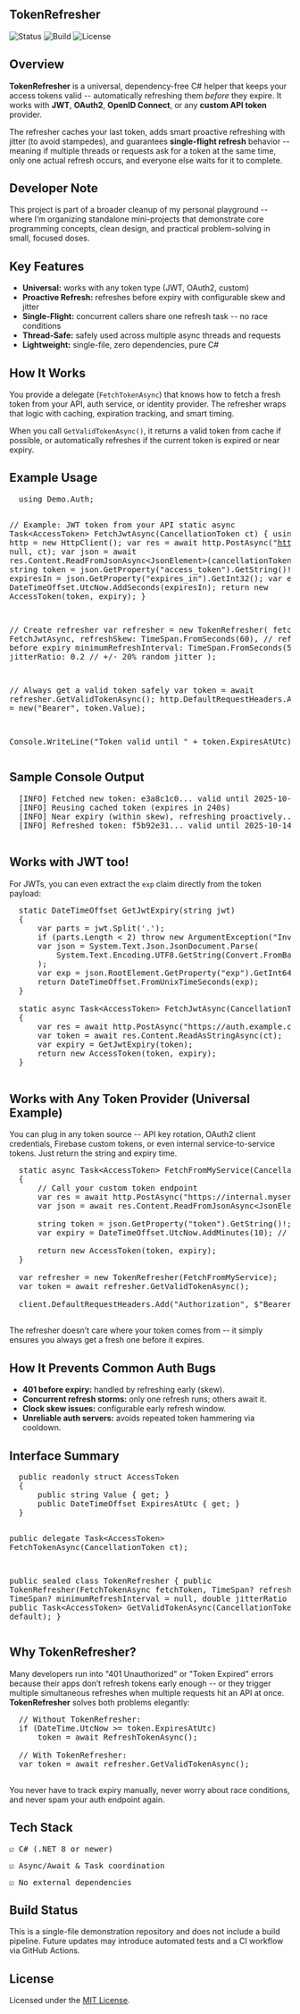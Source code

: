 <section id="tokenrefresher-overview">
  <h1>TokenRefresher</h1>

  ![Status](https://img.shields.io/badge/status-stable-blue)
  ![Build](https://img.shields.io/badge/build-passing-brightgreen)
  ![License](https://img.shields.io/badge/license-MIT-lightgrey)
  
  <h2>Overview</h2>
  <p>
    <strong>TokenRefresher</strong> is a universal, dependency-free C# helper that keeps your access tokens valid --
    automatically refreshing them <em>before</em> they expire. It works with <strong>JWT</strong>, <strong>OAuth2</strong>,
    <strong>OpenID Connect</strong>, or any <strong>custom API token</strong> provider.
  </p>

  <p>
    The refresher caches your last token, adds smart proactive refreshing with jitter (to avoid stampedes),
    and guarantees <strong>single-flight refresh</strong> behavior -- meaning if multiple threads or requests ask for
    a token at the same time, only one actual refresh occurs, and everyone else waits for it to complete.
  </p>

  <h2>Developer Note</h2>
  <p>
    This project is part of a broader cleanup of my personal playground -- where I’m 
    organizing standalone mini-projects that demonstrate core programming concepts, 
    clean design, and practical problem-solving in small, focused doses.
  </p>

  <h2>Key Features</h2>
  <ul>
    <li><strong>Universal:</strong> works with any token type (JWT, OAuth2, custom)</li>
    <li><strong>Proactive Refresh:</strong> refreshes before expiry with configurable skew and jitter</li>
    <li><strong>Single-Flight:</strong> concurrent callers share one refresh task -- no race conditions</li>
    <li><strong>Thread-Safe:</strong> safely used across multiple async threads and requests</li>
    <li><strong>Lightweight:</strong> single-file, zero dependencies, pure C#</li>
  </ul>

  <h2>How It Works</h2>
  <p>
    You provide a delegate (<code>FetchTokenAsync</code>) that knows how to fetch a fresh token 
    from your API, auth service, or identity provider. The refresher wraps that logic with caching, 
    expiration tracking, and smart timing.
  </p>

  <p>
    When you call <code>GetValidTokenAsync()</code>, it returns a valid token from cache if possible, 
    or automatically refreshes if the current token is expired or near expiry.
  </p>

  <h2>Example Usage</h2>
  <pre>
  using Demo.Auth;

  // Example: JWT token from your API
  static async Task&lt;AccessToken&gt; FetchJwtAsync(CancellationToken ct)
  {
      using var http = new HttpClient();
      var res = await http.PostAsync("https://auth.example.com/token", null, ct);
      var json = await res.Content.ReadFromJsonAsync&lt;JsonElement&gt;(cancellationToken: ct);
      string token = json.GetProperty("access_token").GetString()!;
      int expiresIn = json.GetProperty("expires_in").GetInt32();
      var expiry = DateTimeOffset.UtcNow.AddSeconds(expiresIn);
      return new AccessToken(token, expiry);
  }

  // Create refresher
  var refresher = new TokenRefresher(
      fetchToken: FetchJwtAsync,
      refreshSkew: TimeSpan.FromSeconds(60),   // refresh 60s before expiry
      minimumRefreshInterval: TimeSpan.FromSeconds(5),
      jitterRatio: 0.2                          // +/- 20% random jitter
  );

  // Always get a valid token safely
  var token = await refresher.GetValidTokenAsync();
  http.DefaultRequestHeaders.Authorization = new("Bearer", token.Value);

  Console.WriteLine("Token valid until " + token.ExpiresAtUtc);
  </pre>

  <h2>Sample Console Output</h2>
  <pre>
  [INFO] Fetched new token: e3a8c1c0... valid until 2025-10-14T12:30Z
  [INFO] Reusing cached token (expires in 240s)
  [INFO] Near expiry (within skew), refreshing proactively...
  [INFO] Refreshed token: f5b92e31... valid until 2025-10-14T12:35Z
  </pre>

  <h2>Works with JWT too!</h2>
  <p>
    For JWTs, you can even extract the <code>exp</code> claim directly from the token payload:
  </p>

  <pre>
  static DateTimeOffset GetJwtExpiry(string jwt)
  {
      var parts = jwt.Split('.');
      if (parts.Length &lt; 2) throw new ArgumentException("Invalid JWT");
      var json = System.Text.Json.JsonDocument.Parse(
          System.Text.Encoding.UTF8.GetString(Convert.FromBase64String(parts[1].PadRight(parts[1].Length + (4 - parts[1].Length % 4) % 4, '=')))
      );
      var exp = json.RootElement.GetProperty("exp").GetInt64();
      return DateTimeOffset.FromUnixTimeSeconds(exp);
  }

  static async Task&lt;AccessToken&gt; FetchJwtAsync(CancellationToken ct)
  {
      var res = await http.PostAsync("https://auth.example.com/login", null, ct);
      var token = await res.Content.ReadAsStringAsync(ct);
      var expiry = GetJwtExpiry(token);
      return new AccessToken(token, expiry);
  }
  </pre>

  <h2>Works with Any Token Provider (Universal Example)</h2>
  <p>
    You can plug in any token source -- API key rotation, OAuth2 client credentials, 
    Firebase custom tokens, or even internal service-to-service tokens. 
    Just return the string and expiry time.
  </p>

  <pre>
  static async Task&lt;AccessToken&gt; FetchFromMyService(CancellationToken ct)
  {
      // Call your custom token endpoint
      var res = await http.PostAsync("https://internal.myservice.com/api/token", null, ct);
      var json = await res.Content.ReadFromJsonAsync&lt;JsonElement&gt;(cancellationToken: ct);

      string token = json.GetProperty("token").GetString()!;
      var expiry = DateTimeOffset.UtcNow.AddMinutes(10); // or read from response

      return new AccessToken(token, expiry);
  }

  var refresher = new TokenRefresher(FetchFromMyService);
  var token = await refresher.GetValidTokenAsync();

  client.DefaultRequestHeaders.Add("Authorization", $"Bearer {token.Value}");
  </pre>

  <p>
    The refresher doesn’t care where your token comes from -- it simply ensures 
    you always get a fresh one before it expires.
  </p>

  <h2>How It Prevents Common Auth Bugs</h2>
  <ul>
    <li><strong>401 before expiry:</strong> handled by refreshing early (skew).</li>
    <li><strong>Concurrent refresh storms:</strong> only one refresh runs; others await it.</li>
    <li><strong>Clock skew issues:</strong> configurable early refresh window.</li>
    <li><strong>Unreliable auth servers:</strong> avoids repeated token hammering via cooldown.</li>
  </ul>

  <h2>Interface Summary</h2>
  <pre>
  public readonly struct AccessToken
  {
      public string Value { get; }
      public DateTimeOffset ExpiresAtUtc { get; }
  }

  public delegate Task&lt;AccessToken&gt; FetchTokenAsync(CancellationToken ct);

  public sealed class TokenRefresher
  {
      public TokenRefresher(FetchTokenAsync fetchToken,
                            TimeSpan? refreshSkew = null,
                            TimeSpan? minimumRefreshInterval = null,
                            double jitterRatio = 0.15);
      public Task&lt;AccessToken&gt; GetValidTokenAsync(CancellationToken ct = default);
  }
  </pre>

  <h2>Why TokenRefresher?</h2>
  <p>
    Many developers run into "401 Unauthorized" or "Token Expired" errors because their apps 
    don’t refresh tokens early enough -- or they trigger multiple simultaneous refreshes when 
    multiple requests hit an API at once. <strong>TokenRefresher</strong> solves both problems elegantly:
  </p>

  <pre>
  // Without TokenRefresher:
  if (DateTime.UtcNow &gt;= token.ExpiresAtUtc)
      token = await RefreshTokenAsync();

  // With TokenRefresher:
  var token = await refresher.GetValidTokenAsync();
  </pre>

  <p>
    You never have to track expiry manually, never worry about race conditions, 
    and never spam your auth endpoint again.
  </p>

  <section id="tech-stack">
    <h2>Tech Stack</h2>
    <pre>☑ C# (.NET 8 or newer)</pre>
    <pre>☑ Async/Await & Task coordination</pre>
    <pre>☑ No external dependencies</pre>
  </section>

  <h2>Build Status</h2>
  <p>
    This is a single-file demonstration repository and does not include a build pipeline.  
    Future updates may introduce automated tests and a CI workflow via GitHub Actions.
  </p>

  <h2>License</h2>
  <p>
    Licensed under the <a href="LICENSE">MIT License</a>.<br>
  </p>
</section>
